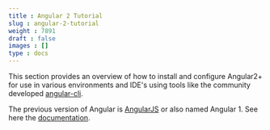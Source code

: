 ```yaml
---
title : Angular 2 Tutorial
slug : angular-2-tutorial
weight : 7891
draft : false
images : []
type : docs
---
```


This section provides an overview of how to install and configure Angular2+ for use in various environments and IDE's using tools like the community developed [angular-cli][1].

The previous version of Angular is [AngularJS][2] or also named Angular 1. See here the [documentation][3].

  [1]: https://cli.angular.io/
  [2]: https://angularjs.org/
  [3]: https://www.wikiod.com/angularjs

